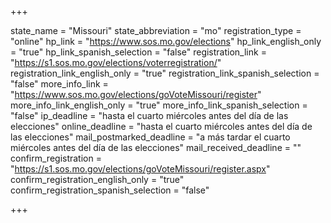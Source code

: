 +++

state_name = "Missouri"
state_abbreviation = "mo"
registration_type = "online"
hp_link = "https://www.sos.mo.gov/elections"
hp_link_english_only = "true"
hp_link_spanish_selection = "false"
registration_link = "https://s1.sos.mo.gov/elections/voterregistration/"
registration_link_english_only = "true"
registration_link_spanish_selection = "false"
more_info_link = "https://www.sos.mo.gov/elections/goVoteMissouri/register"
more_info_link_english_only = "true"
more_info_link_spanish_selection = "false"
ip_deadline = "hasta el cuarto miércoles antes del día de las elecciones"
online_deadline = "hasta el cuarto miércoles antes del día de las elecciones"
mail_postmarked_deadline = "a más tardar el cuarto miércoles antes del día de las elecciones"
mail_received_deadline = ""
confirm_registration = "https://s1.sos.mo.gov/elections/goVoteMissouri/register.aspx"
confirm_registration_english_only = "true"
confirm_registration_spanish_selection = "false"

+++